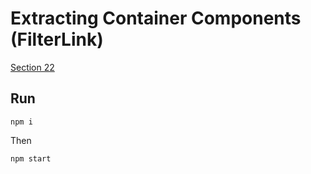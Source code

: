 Extracting Container Components (FilterLink)
=============

[Section 22](https://egghead.io/lessons/javascript-redux-extracting-container-components-filterlink)


## Run

```
npm i
```

Then
```
npm start
```

